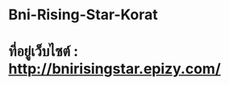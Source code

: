 # Bni-Rising-Star-Korat
# ที่อยู่เว็บไซต์ : <a href="http://bnirisingstar.epizy.com/" target="_black">http://bnirisingstar.epizy.com/</a>
